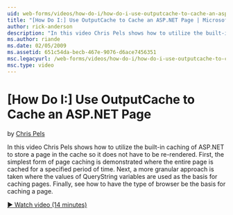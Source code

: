 ```yaml
---
uid: web-forms/videos/how-do-i/how-do-i-use-outputcache-to-cache-an-aspnet-page
title: "[How Do I:] Use OutputCache to Cache an ASP.NET Page | Microsoft Docs"
author: rick-anderson
description: "In this video Chris Pels shows how to utilize the built-in caching of ASP.NET to store a page in the cache so it does not have to be re-rendered. First, the..."
ms.author: riande
ms.date: 02/05/2009
ms.assetid: 651c54da-becb-467e-9076-d6ace7456351
msc.legacyurl: /web-forms/videos/how-do-i/how-do-i-use-outputcache-to-cache-an-aspnet-page
msc.type: video
---
```

# [How Do I:] Use OutputCache to Cache an ASP.NET Page

by [Chris Pels](https://twitter.com/chrispels)

In this video Chris Pels shows how to utilize the built-in caching of ASP.NET to store a page in the cache so it does not have to be re-rendered. First, the simplest form of page caching is demonstrated where the entire page is cached for a specified period of time. Next, a more granular approach is taken where the values of QueryString variables are used as the basis for caching pages. Finally, see how to have the type of browser be the basis for caching a page.

[&#9654; Watch video (14 minutes)](https://channel9.msdn.com/Blogs/ASP-NET-Site-Videos/how-do-i-use-outputcache-to-cache-an-aspnet-page)
